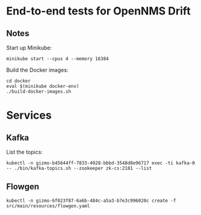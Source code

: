 # End-to-end tests for OpenNMS Drift


## Notes

Start up Minikube:
```
minikube start --cpus 4 --memory 16384
```

Build the Docker images:
```
cd docker
eval $(minikube docker-env)
./build-docker-images.sh
```

# Services

## Kafka

List the topics:

```
kubectl -n gizmo-b45644ff-7833-4928-bbbd-3548d8e96717 exec -ti kafka-0 -- ./bin/kafka-topics.sh --zookeeper zk-cs:2181 --list
```


## Flowgen

```
kubectl -n gizmo-6f023f87-6a6b-484c-a5a3-b7e3c996020c create -f src/main/resources/flowgen.yaml
```
